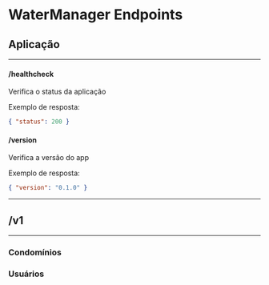 # WaterManager Endpoints

## Aplicação
------------
#### /healthcheck
Verifica o status da aplicação

Exemplo de resposta:
```json
{ "status": 200 }
```

#### /version
Verifica a versão do app

Exemplo de resposta:
```json
{ "version": "0.1.0" }
```
***

## /v1
------
### Condomínios
### Usuários